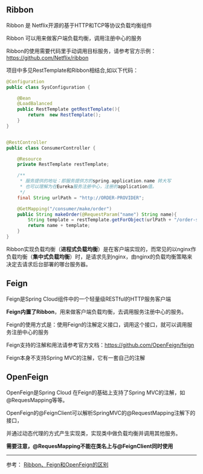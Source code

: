 ## Ribbon
Ribbon 是 Netflix开源的基于HTTP和TCP等协议负载均衡组件

Ribbon 可以用来做客户端负载均衡，调用注册中心的服务

Ribbon的使用需要代码里手动调用目标服务，请参考官方示例：https://github.com/Netflix/ribbon

项目中多见RestTemplate和Ribbon相结合,如以下代码：
```java
@Configuration
public class SysConfiguration {

    @Bean
    @LoadBalanced
    public RestTemplate getRestTemplate(){
        return  new RestTemplate();
    }
}


@RestController
public class ConsumerController {

    @Resource
    private RestTemplate restTemplate;

    /**
     * 服务提供的地址：即服务提供方的spring.application.name 转大写
     * 也可以理解为在Eureka服务注册中心，注册的application值。
     */
    final String urlPath = "http://ORDER-PROVIDER";

    @GetMapping("/consumer/make/order")
    public String makeOrder(@RequestParam("name") String name){
        String template = restTemplate.getForObject(urlPath + "/order-server/create/order", String.class);
        return name + template;
    }
}
```

Ribbon实现负载均衡（**进程式负载均衡**）是在客户端实现的，而常见的以nginx作负载均衡（**集中式负载均衡**）时，是请求先到nginx，由nginx的负载均衡策略来决定去请求后台部署的哪台服务器。

## Feign
Feign是Spring Cloud组件中的一个轻量级RESTful的HTTP服务客户端

**Feign内置了Ribbon**，用来做客户端负载均衡，去调用服务注册中心的服务。

Feign的使用方式是：使用Feign的注解定义接口，调用这个接口，就可以调用服务注册中心的服务

Feign支持的注解和用法请参考官方文档：https://github.com/OpenFeign/feign

Feign本身不支持Spring MVC的注解，它有一套自己的注解

## OpenFeign
OpenFeign是Spring Cloud 在Feign的基础上支持了Spring MVC的注解，如@RequesMapping等等。

OpenFeign的@FeignClient可以解析SpringMVC的@RequestMapping注解下的接口，

并通过动态代理的方式产生实现类，实现类中做负载均衡并调用其他服务。

**需要注意，@RequesMapping不能在类名上与@FeignClient同时使用**

---
参考：
[Ribbon、Feign和OpenFeign的区别](https://blog.csdn.net/zimou5581/article/details/89949852)